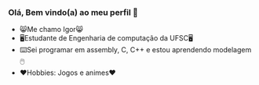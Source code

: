 ### Olá, Bem vindo(a) ao meu perfil 👋


- 😸Me chamo Igor😸
- 🖥️Estudante de Engenharia de computação da UFSC🖥️
- ⌨️Sei programar em assembly, C, C++ e estou aprendendo modelagem🖱️
- ❤️Hobbies: Jogos e animes❤️

